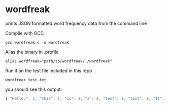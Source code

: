 # wordfreak
prints JSON formatted word frequency data from the command line

Compile with GCC
```shell
gcc wordfreak.c -o wordfreak
```
Alias the binary in .profile
```shell
alias wordfreak="path/to/wordfreak/./wordfreak"
```

Run it on the test file included in this repo
```shell
wordfreak test.txt
```
you should see this output:
```javascript
{ "Hello,": 1, "this": 1, "is": 1, "a": 2, "test": 1, "text": 1, "It": 1, "has": 1, "few": 1, "lines": 1, "so": 1, "that": 1, "the": 1, "program": 1, "can": 1, "read": 1, "each": 1, "line": 1, "and": 1, "produce": 1, "output": 1}
```
